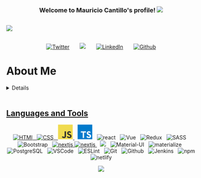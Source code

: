 <h3 align="center">
  Welcome to Mauricio Cantillo's profile!
  <img src="https://media.giphy.com/media/hvRJCLFzcasrR4ia7z/giphy.gif" width="28">
</h3>
  <!-- Typing SVG by DenverCoder1 - https://github.com/DenverCoder1/readme-typing-svg -->
<div style="display: flex">
  <p align="center" >
    <a href="https://github.com/DenverCoder1/readme-typing-svg"><img style="justify-content: center" src="https://readme-typing-svg.herokuapp.com?size=24&color=6353FF&center=true&vCenter=true&width=520&lines=Full+Stack+Web+Developer;A+Technophile+and+A+Computer+Geek;Passionate+About+New+Technologies;Constantly+Improving+Skills;Anime+Fan+and+Avid+PC+Gamer;Always+Learning+New+Things"</a>
  </p>
</div>

<!-- Social icons section -->
<p align="center">
  <a href="https://twitter.com/MauroCantillo_"><img width="32px" alt="Twitter" title="Twitter" src="https://img.icons8.com/color/452/twitter--v1.png"/></a>
  &#8287;&#8287;&#8287;&#8287;&#8287;
  <a href="https://discord.gg/bvU7mrAt" alt="Gaming Server for Free Time" title="Gaming Server for Free Time"><img width="32px" src="https://img.icons8.com/color/452/discord-logo.png"/></a>
  &#8287;&#8287;&#8287;&#8287;&#8287;
  <a href="https://www.linkedin.com/in/mauricio-cantillo-moreno/"><img width="32px" alt="LinkedIn" title="Want to connect?" src="https://img.icons8.com/color/344/linkedin-circled--v1.png"/></a>
  &#8287;&#8287;&#8287;&#8287;&#8287;
  <a href="https://github.com/Andyveloper"><img width="32px" alt="Github" title="My Github" src="https://img.icons8.com/nolan/344/github.png"/></a>
</p>

<!-- About me section -->
# About Me
<details>
  
## Info
  
  ```javascript
const mauro = {
  age: 28,
  ethnicity: "mixed-race",
  code: [JavaScript, HTML, CSS],
  tools: [TypeScript, Next.js, React, Redux, npm/yarn, Webpack/Vite, SCSS, tailwindcss],
  rank: "Front-end Developer",
  upcomingTechnologies: {
                        techOne: "Java[SpringBoot]",
                        techTwo: "Express",
                        techThree: "Node.js"
                        },
  challenge: "To become a really great, kind and dependable software developer",
  description: "I am a very passionate person, that is always learning new stuff",
  dream: "My dream is to be good enough to be proud of myself"
};
```
  
  ## Stats
 <div>
<p align="center"><a href="https://github.com/anuraghazra/github-readme-stats"><img src="https://github-readme-stats.vercel.app/api?username=Andyveloper&show_icons=true&theme=tokyonight&count_private=true"</a></p>
<p align="center"><a href="https://github.com/anuraghazra/github-readme-stats"><img src="https://github-readme-stats.vercel.app/api/top-langs/?username=Andyveloper&layout=compact"</a></p>
</div>

</details>
 <br>
 
 ## Languages and Tools
<p align="center">
  <img src="https://cdn.jsdelivr.net/gh/devicons/devicon/icons/html5/html5-plain.svg" width="40" alt="HTMl" />
  &nbsp;
  <img src="https://cdn.jsdelivr.net/gh/devicons/devicon/icons/css3/css3-plain.svg" width="40" alt="CSS" />
  &nbsp;
  <a href="https://developer.mozilla.org/en-US/docs/Web/JavaScript" target="_blank" rel="noopener noreferrer">
    <img src="https://raw.githubusercontent.com/devicons/devicon/master/icons/javascript/javascript-original.svg" alt="javascript" width="40"/>
  </a>
  &nbsp;
    <img src="https://raw.githubusercontent.com/devicons/devicon/master/icons/typescript/typescript-original.svg" alt="typescript" width="40"/>
  &nbsp;
  <img src="https://cdn.jsdelivr.net/gh/devicons/devicon/icons/react/react-original.svg" alt="react" width="40"/>
  &nbsp;
  <img src="https://cdn.jsdelivr.net/gh/devicons/devicon/icons/vuejs/vuejs-original.svg" width="40" alt="Vue" />
  &nbsp;
  <img src="https://cdn.jsdelivr.net/gh/devicons/devicon/icons/redux/redux-original.svg" width="40" alt="Redux" />
  &nbsp;
  <img src="https://cdn.jsdelivr.net/gh/devicons/devicon/icons/sass/sass-original.svg" width="40" alt="SASS" />
  &nbsp;
  <img src="https://cdn.jsdelivr.net/gh/devicons/devicon/icons/bootstrap/bootstrap-plain.svg" width="40" alt="Bootstrap"/>
  &nbsp;
  <a href="https://nextjs.org/#gh-light-mode-only" target="_blank" rel="noopener noreferrer">
    <img src="https://cdn.jsdelivr.net/gh/devicons/devicon/icons/nextjs/nextjs-original.svg" alt="nextjs" width="40"/>
  </a>
  <a href="https://nextjs.org/#gh-dark-mode-only" target="_blank" rel="noopener noreferrer">
    <img src="https://www.datocms-assets.com/75941/1657707878-nextjs_logo.png" alt="nextjs" width="40"/>
  </a> 
  &nbsp;
  <img src="https://cdn.jsdelivr.net/gh/devicons/devicon/icons/tailwindcss/tailwindcss-original-wordmark.svg" width="40" />
  &nbsp;
  <img src="https://cdn.jsdelivr.net/gh/devicons/devicon/icons/materialui/materialui-plain.svg" width="40" alt="Material-UI" />
  &nbsp;
  <img src="https://pics.freeicons.io/uploads/icons/png/2396380601551941189-512.png" alt="materialize" width="40"/>
  &nbsp;
  <img src="https://cdn.jsdelivr.net/gh/devicons/devicon/icons/postgresql/postgresql-plain.svg" width="40" alt="PostgreSQL" />
  &nbsp;
  <img src="https://cdn.jsdelivr.net/gh/devicons/devicon/icons/vscode/vscode-original.svg" width="40" alt="VSCode" />
  &nbsp;
  <img src="https://cdn.jsdelivr.net/gh/devicons/devicon/icons/eslint/eslint-original.svg" width="40" alt="ESLint" />
  &nbsp;
  <img src="https://cdn.jsdelivr.net/gh/devicons/devicon/icons/git/git-plain.svg" width="40" alt="Git" />
  &nbsp;
  <img src="https://cdn.jsdelivr.net/gh/devicons/devicon/icons/github/github-original.svg" width="40" alt="Github" />
  &nbsp;
  <img src="https://cdn.jsdelivr.net/gh/devicons/devicon/icons/jenkins/jenkins-plain.svg" width="40" alt="Jenkins" />
  &nbsp;
  <img src="https://cdn.jsdelivr.net/gh/devicons/devicon/icons/npm/npm-original-wordmark.svg" width="40" alt="npm"/>
  &nbsp;
  <img src="https://www.vectorlogo.zone/logos/netlify/netlify-icon.svg" alt="netlify" width="40"/>
  &nbsp;
</p>
 
 <p align="center">
  <a href="https://github.com/ryo-ma/github-profile-trophy"><img src="https://github-profile-trophy.vercel.app/?username=Andyveloper&theme=dark_lover"</a>
</p>
